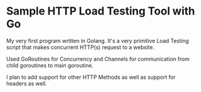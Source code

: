 # Sample HTTP Load Testing Tool with Go

My very first program written in Golang. It's a very primitive Load Testing script that makes concurrent HTTP(s) request to a website.

Used GoRoutines for Concurrency and Channels for communication from child goroutines to main goroutine.

I plan to add support for other HTTP Methods as well as support for headers as well.

